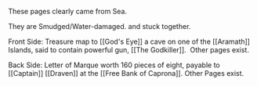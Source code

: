 These pages clearly came from Sea.

They are Smudged/Water-damaged. and stuck together.

Front Side: Treasure map to [[God's Eye]] a cave on one of the [[Aramath]] Islands, said to contain powerful gun, [[The Godkiller]].  Other pages exist.

Back Side: Letter of Marque worth 160 pieces of eight, payable to [[Captain]] [[Draven]] at the [[Free Bank of Caprona]]. Other Pages exist.